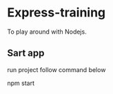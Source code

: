 # Express-training

To play around with Nodejs.

## Sart app

run project follow command below

  npm start
